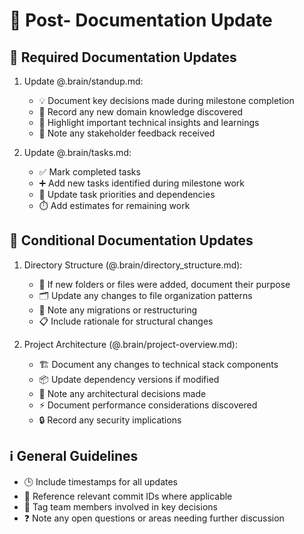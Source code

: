 # 🎯 Post- Documentation Update

## 📝 Required Documentation Updates

1. Update @.brain/standup.md:
   - 💡 Document key decisions made during milestone completion
   - 🧠 Record any new domain knowledge discovered
   - 💭 Highlight important technical insights and learnings
   - 👥 Note any stakeholder feedback received

2. Update @.brain/tasks.md:
   - ✅ Mark completed tasks
   - ➕ Add new tasks identified during milestone work
   - 🔄 Update task priorities and dependencies
   - ⏱️ Add estimates for remaining work

## 🔄 Conditional Documentation Updates

1. Directory Structure (@.brain/directory_structure.md):
   - 📁 If new folders or files were added, document their purpose
   - 🗂️ Update any changes to file organization patterns
   - 🔄 Note any migrations or restructuring
   - 📋 Include rationale for structural changes

2. Project Architecture (@.brain/project-overview.md):
   - 🏗️ Document any changes to technical stack components
   - 📦 Update dependency versions if modified
   - 🎨 Note any architectural decisions made
   - ⚡ Document performance considerations discovered
   - 🔒 Record any security implications

## ℹ️ General Guidelines

- 🕒 Include timestamps for all updates
- 🔗 Reference relevant commit IDs where applicable
- 👥 Tag team members involved in key decisions
- ❓ Note any open questions or areas needing further discussion
